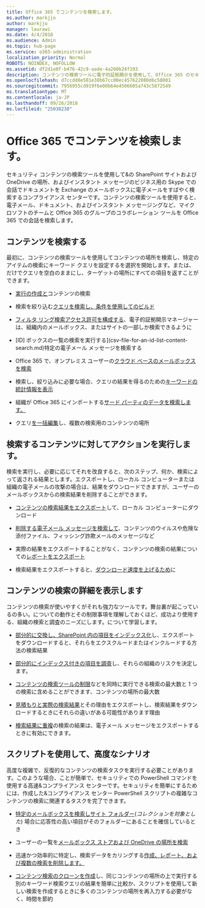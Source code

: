 ```yaml
---
title: Office 365 でコンテンツを検索します。
ms.author: markjjo
author: markjjo
manager: laurawi
ms.date: 4/4/2018
ms.audience: Admin
ms.topic: hub-page
ms.service: o365-administration
localization_priority: Normal
ROBOTS: NOINDEX, NOFOLLOW
ms.assetid: df2d1e0f-b476-42c9-aade-4a260b24f193
description: コンテンツの検索ツールに電子的証拠開示を使用して、Office 365 のセキュリティで&amp;の SharePoint サイトおよび OneDrive の場所、およびインスタント メッセージのビジネス用の Skype での会話でドキュメントを Exchange のメールボックスに電子メールをすばやく検索するコンプライアンス センターです。
ms.openlocfilehash: d7ccdd8e501e38b67cc00ec457622080d6c58001
ms.sourcegitcommit: 7956955cd919f6e00b64e4506605a743c5872549
ms.translationtype: MT
ms.contentlocale: ja-JP
ms.lasthandoff: 09/26/2018
ms.locfileid: "25038230"
---
```

# <a name="search-for-content-in-office-365"></a>Office 365 でコンテンツを検索します。

セキュリティ コンテンツの検索ツールを使用して&amp;の SharePoint サイトおよび OneDrive の場所、およびインスタント メッセージのビジネス用の Skype での会話でドキュメントを Exchange のメールボックスに電子メールをすばやく検索するコンプライアンス センターです。コンテンツの検索ツールを使用すると、電子メール、ドキュメント、およびインスタント メッセージングなど、マイクロソフトのチームと Office 365 のグループのコラボレーション ツールを Office 365 での会話を検索します。
  
## <a name="search-for-content"></a>コンテンツを検索する

最初に、コンテンツの検索ツールを使用してコンテンツの場所を検索し、特定のアイテムの検索にキーワード クエリを設定するを選択を開始します。または、だけでクエリを空白のままにし、ターゲットの場所にすべての項目を返すことができます。
  
- [実行の作成と](content-search.md)コンテンツの検索 
    
- 検索を絞り込む[クエリを検索し、条件を使用してのビルド](keyword-queries-and-search-conditions.md) 
    
- [フィルタ リング検索アクセス許可を構成する](permissions-filtering-for-content-search.md)、電子的証拠開示マネージャーは、組織内のメールボックス、またはサイトの一部しか検索できるように 
    
- [ID] ボックスの一覧の検索を実行する](csv-file-for-an-id-list-content-search.md)特定の電子メール メッセージを検索する 
    
- Office 365 で、オンプレミス ユーザーの[クラウド ベースのメールボックスを検索](search-cloud-based-mailboxes-for-on-premises-users.md)

- 検索し、絞り込みに必要な場合、クエリの結果を得るのための[キーワードの統計情報を表示](view-keyword-statistics-for-content-search.md) 
    
- 組織が Office 365 にインポートする[サード パーティのデータを検索します。](use-content-search-to-search-third-party-data-that-was-imported.md) 
    
- クエリ[を一括編集](bulk-edit-content-searches.md)し、複数の検索用のコンテンツの場所 
    
## <a name="perform-actions-on-content-you-find"></a>検索するコンテンツに対してアクションを実行します。

検索を実行し、必要に応じてそれを改良すると、次のステップ、何か、検索によって返される結果とします。エクスポートし、ローカル コンピューターまたは組織の電子メールの攻撃の場合は、結果をダウンロードできますが、ユーザーのメールボックスからの検索結果を削除することができます。
  
- [コンテンツの検索結果をエクスポート](export-search-results.md)して、ローカル コンピューターにダウンロード 
    
- [削除する電子メール メッセージを検索して](search-for-and-delete-messages-in-your-organization.md)、コンテンツのウイルスや危険な添付ファイル、フィッシング詐欺メールのメッセージなど 
    
- 実際の結果をエクスポートすることがなく、コンテンツの検索の結果についての[レポートをエクスポート](export-a-content-search-report.md) 
    
- 検索結果をエクスポートすると、[ダウンロード速度を上げるため](increase-download-speeds-when-exporting-ediscovery-results.md)に 
    
## <a name="learn-more-about-content-search"></a>コンテンツの検索の詳細を表示します

コンテンツの検索が使いやすくがそれも強力なツールです。舞台裏が起こっているの多い。についての動作とその制限事項を理解しておくほど、成功より使用する、組織の検索と調査のニーズにします。について学習します。
  
- [部分的に交換し、SharePoint 内の項目をインデックス化](partially-indexed-items-in-content-search.md)し、エクスポートをダウンロードすると、それらをエクスクルードまたはインクルードする方法の検索結果 
    
- [部分的にインデックス付きの項目を調査](investigating-partially-indexed-items-in-ediscovery.md)し、それらの組織のリスクを決定します。 
    
- [コンテンツの検索ツールの制限](limits-for-content-search.md)などを同時に実行できる検索の最大数と 1 つの検索に含めることができます、コンテンツの場所の最大数 
    
- [見積もりと実際の検索結果](differences-between-estimated-and-actual-ediscovery-search-results.md)とその理由をエクスポートし、検索結果をダウンロードするときにそれらの違いがある可能性があります理由 
    
- [検索結果に重複](de-duplication-in-ediscovery-search-results.md)の検索の結果は、電子メール メッセージをエクスポートするときに有効にできます。 
    
## <a name="use-scripts-for-advanced-scenarios"></a>スクリプトを使用して、高度なシナリオ

高度な複雑で、反復的なコンテンツの検索タスクを実行する必要ことがあります。このような場合、ことが簡単で、セキュリティでの PowerShell コマンドを使用する高速&amp;コンプライアンス センターです。セキュリティを簡単にするためには、作成した&amp;コンプライアンス センター PowerShell スクリプトの複雑なコンテンツの検索に関連するタスクを完了できます。
  
- [特定のメールボックスを検索しサイト フォルダー](use-content-search-for-targeted-collections.md)(*コレクションを対象とした*) 場合に応答性の高い項目がそのフォルダーにあることを確信しているとき 
    
- ユーザーの一覧を[メールボックス ストアおよび OneDrive の場所を検索](search-the-mailbox-and-onedrive-for-business-for-a-list-of-users.md) 
    
- 迅速かつ効率的に特定し、検索データをカリングする[作成、レポート、および複数の検索を削除します。](create-report-on-and-delete-multiple-content-searches.md) 
    
- [コンテンツ検索のクローンを作成](clone-a-content-search.md)し、同じコンテンツの場所の上で実行する別のキーワード検索クエリの結果を簡単に比較か、スクリプトを使用して新しい検索を作成するときに多くのコンテンツの場所を再入力する必要がなく、時間を節約 
    

